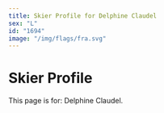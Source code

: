 ```yaml
---
title: Skier Profile for Delphine Claudel
sex: "L"
id: "1694"
image: "/img/flags/fra.svg" 
---
```


# Skier Profile

This page is for: Delphine Claudel.
    